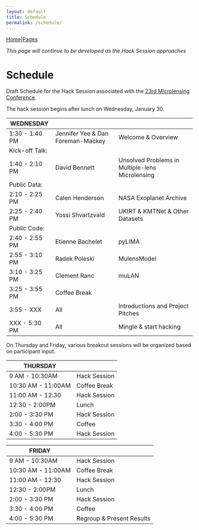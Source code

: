 ```yaml
---
layout: default
title: Schedule
permalink: /schedule/
---
```


[Home](https://ulens-hack.github.io/)|[Pages](/sitemap/)

_This page will continue to be developed as the Hack Session approaches_

# Schedule

Draft Schedule for the Hack Session associated with the [23rd
Microlensing Conference](https://microlensing.science/23/).

The hack session begins after lunch on Wednesday, January 30.

|WEDNESDAY|||
|---------|--|--|
|1:30 - 1:40 PM| Jennifer Yee & Dan Foreman-Mackey| Welcome & Overview|
|Kick-off Talk:|
|1:40 - 2:10 PM| David Bennett |Unsolved Problems in Multiple-lens Microlensing|
|Public Data:|
|2:10 - 2:25 PM| Calen Henderson |NASA Exoplanet Archive|
|2:25 - 2:40 PM| Yossi Shvartzvald |UKIRT & KMTNet & Other Datasets|
|Public Code:|
|2:40 - 2:55 PM | Etienne Bachelet | pyLIMA |
|2:55 - 3:10 PM | Radek Poleski | MulensModel |
|3:10 - 3:25 PM | Clement Ranc | muLAN |
|3:25 - 3:55 PM| Coffee Break| |
|3:55 - XXX |All |Introductions and Project Pitches|
|XXX - 5:30 PM| All |  Mingle & start hacking |

On Thursday and Friday, various breakout sessions will be organized
based on participant input.

|THURSDAY||
|--------|--|
|9 AM - 10:30AM | Hack Session|
|10:30 AM - 11:00AM | Coffee Break|
|11:00 AM - 12:30| Hack Session|
|12:30 - 2:00PM | Lunch|
|2:00 - 3:30 PM | Hack Session|
|3:30 - 4:00 PM | Coffee|
|4:00 - 5:30 PM | Hack Session|

|FRIDAY||
|------|--|
|9 AM - 10:30AM | Hack Session|
|10:30 AM - 11:00AM | Coffee Break|
|11:00 AM - 12:30| Hack Session|
|12:30 - 2:00PM | Lunch|
|2:00 - 3:30 PM | Hack Session|
|3:30 - 4:00 PM | Coffee|
|4:00 - 5:30 PM | Regroup & Present Results|
